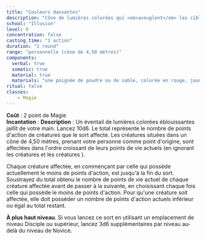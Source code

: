 ```yaml
---
title: "Couleurs dansantes"
description: "Cône de lumières colorées qui <em>aveuglent</em> les cibles."
school: "Illusion"
level: 0
concentration: false
casting_time: "1 action"
duration: "1 round"
range: "personnelle (cône de 4,50 mètres)"
components:
  verbal: true
  somatic: true
  material: true
  materials: "une poignée de poudre ou de sable, colorée en rouge, jaune et bleu"
ritual: false
classes:
    - Magie
---
```

**Coût** : 2 point de Magie  
**Incantation** : 
**Description** : Un éventail de lumières colorées éblouissantes jaillit de votre main. Lancez 10d6. Le total représente le nombre de points d'action de créatures que le sort affecte. Les créatures situées dans un cône de 4,50 mètres, prenant votre personne comme point d'origine, sont affectées dans l'ordre croissant de leurs points de vie actuels (en ignorant les créatures <RT l="inconscientes" t="inconscient"/> et les créatures <RT l="aveuglées" t="aveugle"/>).

Chaque créature affectée, en commençant par celle qui possède actuellement le moins de points d'action, est <RT l="aveuglée" t="aveugle"/> jusqu'à la fin du sort. Soustrayez du total obtenu le nombre de points de vie actuel de chaque créature affectée avant de passer à la suivante, en choisissant chaque fois celle qui possède le moins de points d'action. Pour qu'une créature soit affectée, elle doit posséder un nombre de points d'action actuels inférieur ou égal au total restant.

**À plus haut niveau**. Si vous lancez ce sort en utilisant un emplacement de niveau Disciple ou supérieur, lancez 3d6 supplémentaires par niveau au-delà du niveau de Novice.
